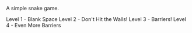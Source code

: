 A simple snake game.

Level 1 - Blank Space
Level 2 - Don't Hit the Walls!
Level 3 - Barriers!
Level 4 - Even More Barriers